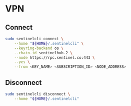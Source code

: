 # VPN

## Connect

```sh
sudo sentinelcli connect \
    --home "${HOME}/.sentinelcli" \
    --keyring-backend os \
    --chain-id sentinelhub-2 \
    --node https://rpc.sentinel.co:443 \
    --yes \
    --from <KEY_NAME> <SUBSCRIPTION_ID> <NODE_ADDRESS>
```

## Disconnect

```sh
sudo sentinelcli disconnect \
    --home "${HOME}/.sentinelcli"
```
